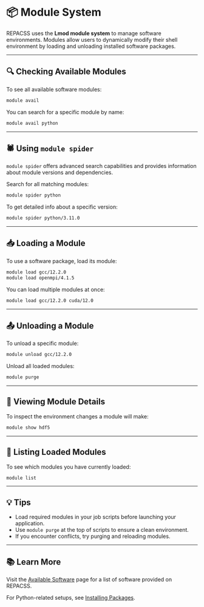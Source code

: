 # 📦 Module System

REPACSS uses the **Lmod module system** to manage software environments. Modules allow users to dynamically modify their shell environment by loading and unloading installed software packages.

---

## 🔍 Checking Available Modules

To see all available software modules:

```bash
module avail
```

You can search for a specific module by name:

```bash
module avail python
```

---

## 🕷️ Using `module spider`

`module spider` offers advanced search capabilities and provides information about module versions and dependencies.

Search for all matching modules:

```bash
module spider python
```

To get detailed info about a specific version:

```bash
module spider python/3.11.0
```

---

## 📥 Loading a Module

To use a software package, load its module:

```bash
module load gcc/12.2.0
module load openmpi/4.1.5
```

You can load multiple modules at once:

```bash
module load gcc/12.2.0 cuda/12.0
```

---

## 📤 Unloading a Module

To unload a specific module:

```bash
module unload gcc/12.2.0
```

Unload all loaded modules:

```bash
module purge
```

---

## 📄 Viewing Module Details

To inspect the environment changes a module will make:

```bash
module show hdf5
```

---

## 🧾 Listing Loaded Modules

To see which modules you have currently loaded:

```bash
module list
```

---

## 💡 Tips

* Load required modules in your job scripts before launching your application.
* Use `module purge` at the top of scripts to ensure a clean environment.
* If you encounter conflicts, try purging and reloading modules.

---

## 📚 Learn More

Visit the [Available Software](available-software.md) page for a list of software provided on REPACSS.

For Python-related setups, see [Installing Packages](installing-packages.md).
